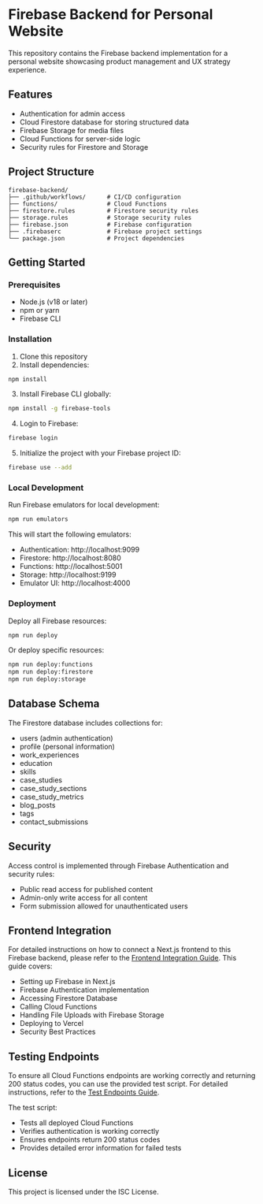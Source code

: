 # Firebase Backend for Personal Website

This repository contains the Firebase backend implementation for a personal website showcasing product management and UX strategy experience.

## Features

- Authentication for admin access
- Cloud Firestore database for storing structured data
- Firebase Storage for media files
- Cloud Functions for server-side logic
- Security rules for Firestore and Storage

## Project Structure

```
firebase-backend/
├── .github/workflows/      # CI/CD configuration
├── functions/              # Cloud Functions
├── firestore.rules         # Firestore security rules
├── storage.rules           # Storage security rules
├── firebase.json           # Firebase configuration
├── .firebaserc             # Firebase project settings
└── package.json            # Project dependencies
```

## Getting Started

### Prerequisites

- Node.js (v18 or later)
- npm or yarn
- Firebase CLI

### Installation

1. Clone this repository
2. Install dependencies:

```bash
npm install
```

3. Install Firebase CLI globally:

```bash
npm install -g firebase-tools
```

4. Login to Firebase:

```bash
firebase login
```

5. Initialize the project with your Firebase project ID:

```bash
firebase use --add
```

### Local Development

Run Firebase emulators for local development:

```bash
npm run emulators
```

This will start the following emulators:
- Authentication: http://localhost:9099
- Firestore: http://localhost:8080
- Functions: http://localhost:5001
- Storage: http://localhost:9199
- Emulator UI: http://localhost:4000

### Deployment

Deploy all Firebase resources:

```bash
npm run deploy
```

Or deploy specific resources:

```bash
npm run deploy:functions
npm run deploy:firestore
npm run deploy:storage
```

## Database Schema

The Firestore database includes collections for:
- users (admin authentication)
- profile (personal information)
- work_experiences
- education
- skills
- case_studies
- case_study_sections
- case_study_metrics
- blog_posts
- tags
- contact_submissions

## Security

Access control is implemented through Firebase Authentication and security rules:
- Public read access for published content
- Admin-only write access for all content
- Form submission allowed for unauthenticated users

## Frontend Integration

For detailed instructions on how to connect a Next.js frontend to this Firebase backend, please refer to the [Frontend Integration Guide](./FRONTEND_INTEGRATION.md). This guide covers:

- Setting up Firebase in Next.js
- Firebase Authentication implementation
- Accessing Firestore Database
- Calling Cloud Functions
- Handling File Uploads with Firebase Storage
- Deploying to Vercel
- Security Best Practices

## Testing Endpoints

To ensure all Cloud Functions endpoints are working correctly and returning 200 status codes, you can use the provided test script. For detailed instructions, refer to the [Test Endpoints Guide](./TEST_ENDPOINTS.md).

The test script:
- Tests all deployed Cloud Functions
- Verifies authentication is working correctly
- Ensures endpoints return 200 status codes
- Provides detailed error information for failed tests

## License

This project is licensed under the ISC License.